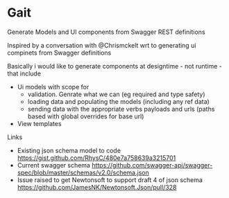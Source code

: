 Gait
====

Generate Models and UI components from Swagger REST definitions

Inspired by a conversation with @Chrismckelt wrt to generating ui compinets from Swagger definitions

Basically i would like to generate components at designtime - not runtime - that include
* Ui models with scope for 
  * validation. Genrate what we can (eg required and type safety)
  * loading data and populating the models (including any ref data)
  * sending data with the appropriate verbs payloads and urls (paths based with global overrides for base url)
* View templates

Links
* Existing json schema model to code https://gist.github.com/RhysC/480e7a758639a3215701
* Current swagger schema https://github.com/swagger-api/swagger-spec/blob/master/schemas/v2.0/schema.json
* Issue raised to get Newtonsoft to support draft 4 of json schema https://github.com/JamesNK/Newtonsoft.Json/pull/328
